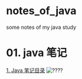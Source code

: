 # notes_of_java
some notes of my java study

# 01. java 笔记
<a href="https://github.com/leon9dragon/notes_of_java/tree/master/01.java_notes">1. Java 笔记目录</a>
![????](notes_of_java\99.images\20200323091431.png)
